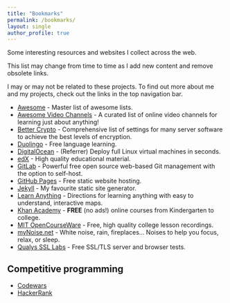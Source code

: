 ```yaml
---
title: "Bookmarks"
permalink: /bookmarks/
layout: single
author_profile: true
---
```

Some interesting resources and websites I collect across the web.

This list may change from time to time as I add new content and remove obsolete
links.

I may or may not be related to these projects. To find out more about me and my
projects, check out the links in the top navigation bar.

- [Awesome](https://github.com/sindresorhus/awesome) - Master list of awesome
lists.
- [Awesome Video Channels](https://github.com/L1Cafe/Awesome-Video-Channels) - A
curated list of online video channels for learning just about anything!
- [Better Crypto](https://bettercrypto.org) - Comprehensive list of settings for
many server software to achieve the best levels of encryption.
- [Duolingo](https://www.duolingo.com) - Free language learning.
- [DigitalOcean](https://m.do.co/c/7b24f032f8cc) - (Referrer) Deploy full Linux
virtual machines in seconds.
- [edX](https://www.edx.org) - High quality educational material.
- [GitLab](https://gitlab.com) - Powerful free open source web-based Git
management with the option to self-host.
- [GitHub Pages](https://pages.github.com/) - Free static website hosting.
- [Jekyll](https://jekyllrb.com/) - My favourite static site generator.
- [Learn Anything](https://learn-anything.xyz/) - Directions for learning
anything with easy to understand, interactive maps.
- [Khan Academy](https://www.khanacademy.org/) - **FREE** (no ads!) online
courses from Kindergarten to college.
- [MIT OpenCourseWare](https://ocw.mit.edu/index.htm) - Free, high quality
college lesson recordings.
- [myNoise.net](https://mynoise.net/) - White noise, rain, fireplaces... Noises
to help you focus, relax, or sleep.
- [Qualys SSL Labs](https://www.ssllabs.com/) - Free SSL/TLS server and
browser tests.

## Competitive programming

- [Codewars](https://www.codewars.com/dashboard)
- [HackerRank](https://www.hackerrank.com/dashboard)